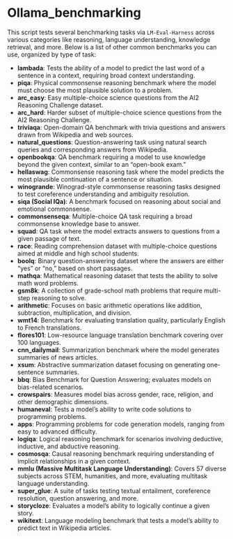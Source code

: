 # Ollama_benchmarking
This script tests several benchmarking tasks via `LM-Eval-Harness` across various categories like reasoning, language understanding, knowledge retrieval, and more. Below is a list of other common benchmarks you can use, organized by type of task:

- **lambada**: Tests the ability of a model to predict the last word of a sentence in a context, requiring broad context understanding.
- **piqa**: Physical commonsense reasoning benchmark where the model must choose the most plausible solution to a problem.
- **arc_easy**: Easy multiple-choice science questions from the AI2 Reasoning Challenge dataset.
- **arc_hard**: Harder subset of multiple-choice science questions from the AI2 Reasoning Challenge.
- **triviaqa**: Open-domain QA benchmark with trivia questions and answers drawn from Wikipedia and web sources.
- **natural_questions**: Question-answering task using natural search queries and corresponding answers from Wikipedia.
- **openbookqa**: QA benchmark requiring a model to use knowledge beyond the given context, similar to an “open-book exam.”
- **hellaswag**: Commonsense reasoning task where the model predicts the most plausible continuation of a sentence or situation.
- **winogrande**: Winograd-style commonsense reasoning tasks designed to test coreference understanding and ambiguity resolution.
- **siqa (Social IQa)**: A benchmark focused on reasoning about social and emotional commonsense.
- **commonsenseqa**: Multiple-choice QA task requiring a broad commonsense knowledge base to answer.
- **squad**: QA task where the model extracts answers to questions from a given passage of text.
- **race**: Reading comprehension dataset with multiple-choice questions aimed at middle and high school students.
- **boolq**: Binary question-answering dataset where the answers are either “yes” or “no,” based on short passages.
- **mathqa**: Mathematical reasoning dataset that tests the ability to solve math word problems.
- **gsm8k**: A collection of grade-school math problems that require multi-step reasoning to solve.
- **arithmetic**: Focuses on basic arithmetic operations like addition, subtraction, multiplication, and division.
- **wmt14**: Benchmark for evaluating translation quality, particularly English to French translations.
- **flores101**: Low-resource language translation benchmark covering over 100 languages.
- **cnn_dailymail**: Summarization benchmark where the model generates summaries of news articles.
- **xsum**: Abstractive summarization dataset focusing on generating one-sentence summaries.
- **bbq**: Bias Benchmark for Question Answering; evaluates models on bias-related scenarios.
- **crowspairs**: Measures model bias across gender, race, religion, and other demographic dimensions.
- **humaneval**: Tests a model’s ability to write code solutions to programming problems.
- **apps**: Programming problems for code generation models, ranging from easy to advanced difficulty.
- **logiqa**: Logical reasoning benchmark for scenarios involving deductive, inductive, and abductive reasoning.
- **cosmosqa**: Causal reasoning benchmark requiring understanding of implicit relationships in a given context.
- **mmlu (Massive Multitask Language Understanding)**: Covers 57 diverse subjects across STEM, humanities, and more, evaluating multitask language understanding.
- **super_glue**: A suite of tasks testing textual entailment, coreference resolution, question answering, and more.
- **storycloze**: Evaluates a model’s ability to logically continue a given story.
- **wikitext**: Language modeling benchmark that tests a model’s ability to predict text in Wikipedia articles.
